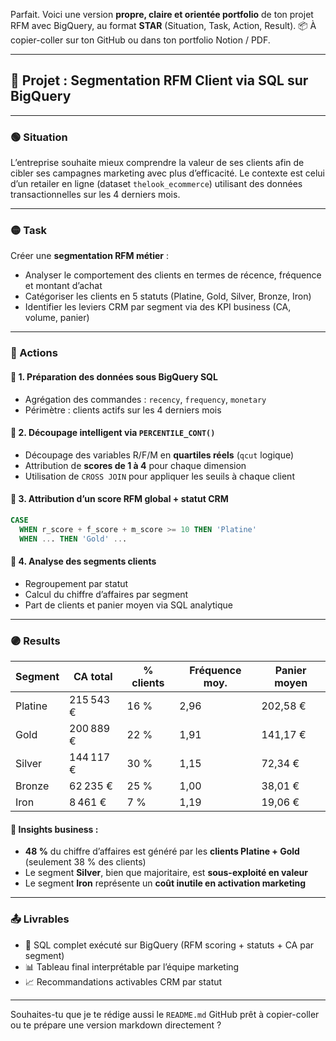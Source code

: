 Parfait. Voici une version **propre, claire et orientée portfolio** de ton projet RFM avec BigQuery, au format **STAR** (Situation, Task, Action, Result).
📦 À copier-coller sur ton GitHub ou dans ton portfolio Notion / PDF.

---

## 🧠 Projet : **Segmentation RFM Client via SQL sur BigQuery**

---

### 🟢 Situation

L’entreprise souhaite mieux comprendre la valeur de ses clients afin de cibler ses campagnes marketing avec plus d’efficacité.
Le contexte est celui d’un retailer en ligne (dataset `thelook_ecommerce`) utilisant des données transactionnelles sur les 4 derniers mois.

---

### 🟡 Task

Créer une **segmentation RFM métier** :

* Analyser le comportement des clients en termes de récence, fréquence et montant d’achat
* Catégoriser les clients en 5 statuts (Platine, Gold, Silver, Bronze, Iron)
* Identifier les leviers CRM par segment via des KPI business (CA, volume, panier)

---

### 🔵 Actions

#### 🔹 1. **Préparation des données sous BigQuery SQL**

* Agrégation des commandes : `recency`, `frequency`, `monetary`
* Périmètre : clients actifs sur les 4 derniers mois

#### 🔹 2. **Découpage intelligent via `PERCENTILE_CONT()`**

* Découpage des variables R/F/M en **quartiles réels** (`qcut` logique)
* Attribution de **scores de 1 à 4** pour chaque dimension
* Utilisation de `CROSS JOIN` pour appliquer les seuils à chaque client

#### 🔹 3. **Attribution d’un score RFM global + statut CRM**

```sql
CASE
  WHEN r_score + f_score + m_score >= 10 THEN 'Platine'
  WHEN ... THEN 'Gold' ...
```

#### 🔹 4. **Analyse des segments clients**

* Regroupement par statut
* Calcul du chiffre d’affaires par segment
* Part de clients et panier moyen via SQL analytique

---

### 🟣 Results

| Segment | CA total  | % clients | Fréquence moy. | Panier moyen |
| ------- | --------- | --------- | -------------- | ------------ |
| Platine | 215 543 € | 16 %      | 2,96           | 202,58 €     |
| Gold    | 200 889 € | 22 %      | 1,91           | 141,17 €     |
| Silver  | 144 117 € | 30 %      | 1,15           | 72,34 €      |
| Bronze  | 62 235 €  | 25 %      | 1,00           | 38,01 €      |
| Iron    | 8 461 €   | 7 %       | 1,19           | 19,06 €      |

#### 🎯 Insights business :

* **48 %** du chiffre d’affaires est généré par les **clients Platine + Gold** (seulement 38 % des clients)
* Le segment **Silver**, bien que majoritaire, est **sous-exploité en valeur**
* Le segment **Iron** représente un **coût inutile en activation marketing**

---

### 📤 Livrables

* 🧠 SQL complet exécuté sur BigQuery (RFM scoring + statuts + CA par segment)
* 📊 Tableau final interprétable par l’équipe marketing
* 📈 Recommandations activables CRM par statut

---


Souhaites-tu que je te rédige aussi le `README.md` GitHub prêt à copier-coller ou te prépare une version markdown directement ?
